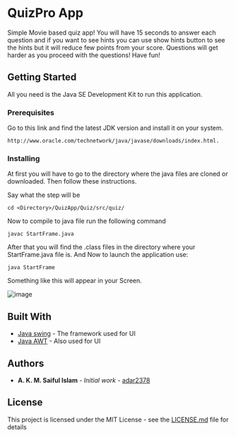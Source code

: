 # QuizPro App

Simple Movie based quiz app! You will have 15 seconds to answer each question and if you want to see hints you can use show hints button to see the hints but it will reduce few points from your score. Questions will get harder as you proceed with the questions! Have fun!

## Getting Started

All you need is the Java SE Development Kit to run this application.

### Prerequisites

Go to this link and find the latest JDK version and install it on your system.

```
http://www.oracle.com/technetwork/java/javase/downloads/index.html.
```

### Installing

At first you will have to go to the directory where the java files are cloned or downloaded. Then follow these instructions.

Say what the step will be

```
cd <Directory>/QuizApp/Quiz/src/quiz/
```
Now to compile to java file run the following command

```
javac StartFrame.java
```
After that you will find the .class files in the directory where your StartFrame.java file is. And Now to launch the application use:
```
java StartFrame
```
Something like this will appear in your Screen.<br>

![image](https://image.ibb.co/f9MfN9/pic1.png)

## Built With

* [Java swing](https://docs.oracle.com/javase/tutorial/uiswing/) - The framework used for UI
* [Java AWT](https://docs.oracle.com/javase/7/docs/api/java/awt/) - Also used for UI




## Authors

* **A. K. M. Saiful Islam** - *Initial work* - [adar2378](https://github.com/adar2378)


## License

This project is licensed under the MIT License - see the [LICENSE.md](LICENSE.md) file for details


